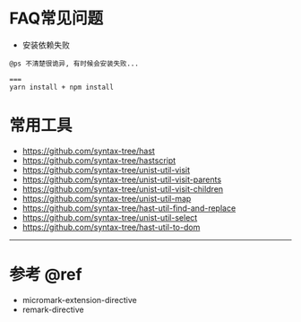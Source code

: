 # FAQ常见问题

- 安装依赖失败

```
@ps 不清楚很诡异, 有时候会安装失败...

===
yarn install + npm install
```

# 常用工具

- https://github.com/syntax-tree/hast
- https://github.com/syntax-tree/hastscript
- https://github.com/syntax-tree/unist-util-visit
- https://github.com/syntax-tree/unist-util-visit-parents
- https://github.com/syntax-tree/unist-util-visit-children
- https://github.com/syntax-tree/unist-util-map
- https://github.com/syntax-tree/hast-util-find-and-replace
- https://github.com/syntax-tree/unist-util-select
- https://github.com/syntax-tree/hast-util-to-dom

---

# 参考 @ref

- micromark-extension-directive
- remark-directive
